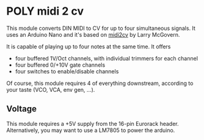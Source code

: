 # POLY midi 2 cv

This module converts DIN MIDI to CV for up to four simultaneous signals.
It uses an Arduino Nano and it's based on [midi2cv](https://github.com/elkayem/midi2cv) by Larry McGovern.

It is capable of playing up to four notes at the same time. It offers 

 - four buffered 1V/Oct channels, with individual trimmers for each channel
 - four buffered 0/+10V gate channels 
 - four switches to enable/disable channels

 Of course, this module requires 4 of everything downstream, according to your taste (VCO, VCA, env gen, ...).


## Voltage

This module requires a +5V supply from the 16-pin Eurorack header.
Alternatively, you may want to use a LM7805 to power the arduino.
